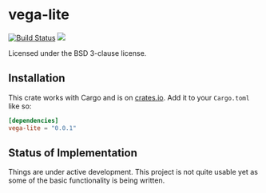 # vega-lite

[![Build Status](https://travis-ci.org/endoli/vega-lite.rs.svg?branch=master)](https://travis-ci.org/endoli/vega-lite.rs)
[![](http://meritbadge.herokuapp.com/vega-lite)](https://crates.io/crates/vega-lite)

Licensed under the BSD 3-clause license.

## Installation

This crate works with Cargo and is on
[crates.io](https://crates.io/crates/vega-lite).
Add it to your `Cargo.toml` like so:

```toml
[dependencies]
vega-lite = "0.0.1"
```

## Status of Implementation

Things are under active development. This project is not quite
usable yet as some of the basic functionality is being written.
